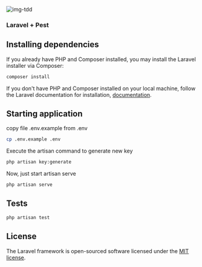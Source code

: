 ![img-tdd](https://github.com/user-attachments/assets/d4bf67b4-256c-4111-878f-7c5a266846b4)

### Laravel + Pest

## Installing dependencies

If you already have PHP and Composer installed, you may install the Laravel installer via Composer:

```bash
composer install
```

If you don't have PHP and Composer installed on your local machine, follow the Laravel documentation for installation, [documentation](https://laravel.com/docs/12.x/installation).

## Starting application

copy file .env.example from .env

```bash
cp .env.example .env
```

Execute the artisan command to generate new key

```bash
php artisan key:generate
```

Now, just start artisan serve

```bash
php artisan serve
```

## Tests

```bash
php artisan test
```

## License

The Laravel framework is open-sourced software licensed under the [MIT license](https://opensource.org/licenses/MIT).
